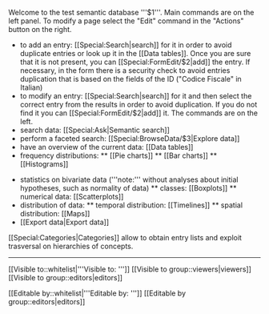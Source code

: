 <!-- Main Page -->

Welcome to the test semantic database '''$1'''. Main commands are on the left panel. To modify a page select the "Edit" command in the "Actions" button on the right.

<!--
Some computation on current data:

* '''Positives:''' {{#vardefineecho: pos |{{#ask: [[Category:Samplings]]
[[result::positive]]
 |?Result
 |format=count
 |limit=5000
 |offset=0
}} }}
* '''Positives ratio:''' {{#expr: {{#var: pos}} / {{#ask: [[Category:Samplings]]
 |?Result
 |format=count
 |limit=5000
 |offset=0
}} * 100.0 round 3}}%
-->

<!-- or [[Special:RunQuery/SearchEntry|search]] -->
* to add an entry: [[Special:Search|search]] for it in order to avoid duplicate entries or look up it in the [[Data tables]]. Once you are sure that it is not present, you can [[Special:FormEdit/$2|add]] the entry. If necessary, in the form there is a security check to avoid entries duplication that is based on the fields of the ID ("Codice Fiscale" in Italian)
* to modify an entry: [[Special:Search|search]] for it and then select the correct entry from the results in order to avoid duplication. If you do not find it you can [[Special:FormEdit/$2|add]] it. The commands are on the left.
* search data: [[Special:Ask|Semantic search]]
* perform a faceted search: [[Special:BrowseData/$3|Explore data]]
* have an overview of the current data: [[Data tables]]
* frequency distributions:
** [[Pie charts]]
** [[Bar charts]]
** [[Histograms]]
<!-- ** [[Word clouds]] -->
* statistics on bivariate data ('''note:''' without analyses about initial hypotheses, such as normality of data)
** classes: [[Boxplots]]
** numerical data: [[Scatterplots]]
* distribution of data:
** temporal distribution: [[Timelines]]
** spatial distribution: [[Maps]]
* [[Export data|Export data]]

[[Special:Categories|Categories]] allow to obtain entry lists and exploit trasversal on hierarchies of concepts.

<hr />

[[Visible to::whitelist|'''Visible to: ''']]
[[Visible to group::viewers|viewers]]
[[Visible to group::editors|editors]]

[[Editable by::whitelist|'''Editable by: ''']]
[[Editable by group::editors|editors]]
